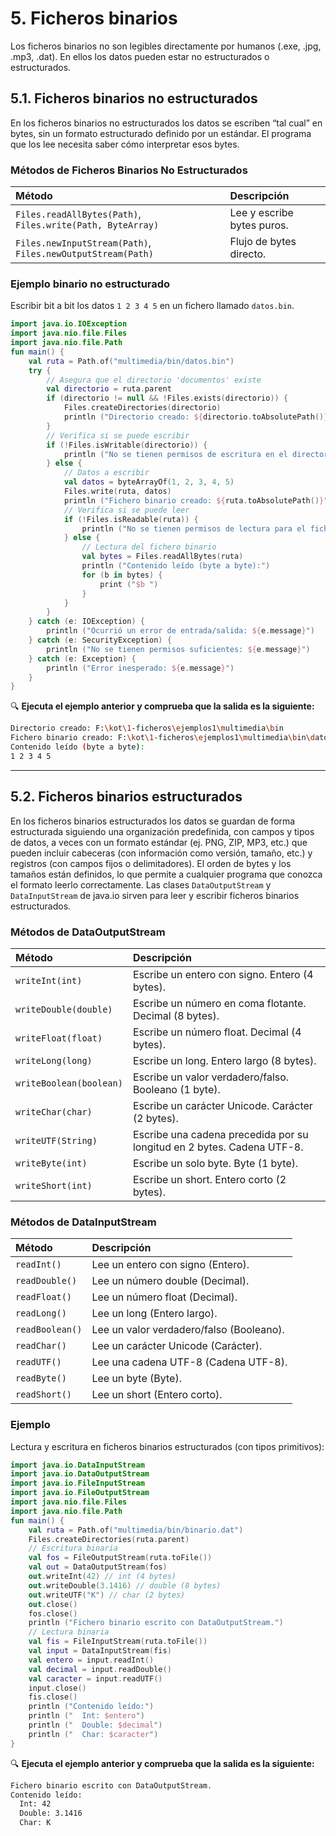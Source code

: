 # 5. Ficheros binarios

Los ficheros binarios no son legibles directamente por humanos (.exe, .jpg, .mp3, .dat). En ellos los datos pueden estar no estructurados o estructurados.

## 5.1. Ficheros binarios no estructurados

En los ficheros binarios no estructurados los datos se escriben “tal cual” en bytes, sin un formato estructurado definido por un estándar. El programa que los lee necesita saber cómo interpretar esos bytes.

### Métodos de Ficheros Binarios No Estructurados

| Método | Descripción |
| :--- | :--- |
| `Files.readAllBytes(Path)`, `Files.write(Path, ByteArray)` | Lee y escribe bytes puros. |
| `Files.newInputStream(Path)`, `Files.newOutputStream(Path)` | Flujo de bytes directo. |

### Ejemplo binario no estructurado

Escribir bit a bit los datos `1 2 3 4 5` en un fichero llamado `datos.bin`.

```kotlin
import java.io.IOException
import java.nio.file.Files
import java.nio.file.Path
fun main() {
    val ruta = Path.of("multimedia/bin/datos.bin")
    try {
        // Asegura que el directorio 'documentos' existe
        val directorio = ruta.parent
        if (directorio != null && !Files.exists(directorio)) {
            Files.createDirectories(directorio)
            println ("Directorio creado: ${directorio.toAbsolutePath()}")
        }
        // Verifica si se puede escribir
        if (!Files.isWritable(directorio)) {
            println ("No se tienen permisos de escritura en el directorio: $directorio")
        } else {
            // Datos a escribir
            val datos = byteArrayOf(1, 2, 3, 4, 5)
            Files.write(ruta, datos)
            println ("Fichero binario creado: ${ruta.toAbsolutePath()}")
            // Verifica si se puede leer
            if (!Files.isReadable(ruta)) {
                println ("No se tienen permisos de lectura para el fichero: $ruta")
            } else {
                // Lectura del fichero binario
                val bytes = Files.readAllBytes(ruta)
                println ("Contenido leído (byte a byte):")
                for (b in bytes) {
                    print ("$b ")
                }
            }
        }
    } catch (e: IOException) {
        println ("Ocurrió un error de entrada/salida: ${e.message}")
    } catch (e: SecurityException) {
        println ("No se tienen permisos suficientes: ${e.message}")
    } catch (e: Exception) {
        println ("Error inesperado: ${e.message}")
    }
}
```

🔍 **Ejecuta el ejemplo anterior y comprueba que la salida es la siguiente:**

```bash
Directorio creado: F:\kot\1-ficheros\ejemplos1\multimedia\bin
Fichero binario creado: F:\kot\1-ficheros\ejemplos1\multimedia\bin\datos.bin
Contenido leído (byte a byte):
1 2 3 4 5
```

---

## 5.2. Ficheros binarios estructurados

En los ficheros binarios estructurados los datos se guardan de forma estructurada siguiendo una organización predefinida, con campos y tipos de datos, a veces con un formato estándar (ej. PNG, ZIP, MP3, etc.) que pueden incluir cabeceras (con información como versión, tamaño, etc.) y registros (con campos fijos o delimitadores). El orden de bytes y los tamaños están definidos, lo que permite a cualquier programa que conozca el formato leerlo correctamente. Las clases `DataOutputStream` y `DataInputStream` de java.io sirven para leer y escribir ficheros binarios estructurados.

### Métodos de DataOutputStream

| Método | Descripción |
| :--- | :--- |
| `writeInt(int)` | Escribe un entero con signo. Entero (4 bytes). |
| `writeDouble(double)` | Escribe un número en coma flotante. Decimal (8 bytes). |
| `writeFloat(float)` | Escribe un número float. Decimal (4 bytes). |
| `writeLong(long)` | Escribe un long. Entero largo (8 bytes). |
| `writeBoolean(boolean)` | Escribe un valor verdadero/falso. Booleano (1 byte). |
| `writeChar(char)` | Escribe un carácter Unicode. Carácter (2 bytes). |
| `writeUTF(String)` | Escribe una cadena precedida por su longitud en 2 bytes. Cadena UTF-8. |
| `writeByte(int)` | Escribe un solo byte. Byte (1 byte). |
| `writeShort(int)` | Escribe un short. Entero corto (2 bytes). |

### Métodos de DataInputStream

| Método | Descripción |
| :--- | :--- |
| `readInt()` | Lee un entero con signo (Entero). |
| `readDouble()` | Lee un número double (Decimal). |
| `readFloat()` | Lee un número float (Decimal). |
| `readLong()` | Lee un long (Entero largo). |
| `readBoolean()` | Lee un valor verdadero/falso (Booleano). |
| `readChar()` | Lee un carácter Unicode (Carácter). |
| `readUTF()` | Lee una cadena UTF-8 (Cadena UTF-8). |
| `readByte()` | Lee un byte (Byte). |
| `readShort()` | Lee un short (Entero corto). |

### Ejemplo

Lectura y escritura en ficheros binarios estructurados (con tipos primitivos):

```kotlin
import java.io.DataInputStream
import java.io.DataOutputStream
import java.io.FileInputStream
import java.io.FileOutputStream
import java.nio.file.Files
import java.nio.file.Path
fun main() {
    val ruta = Path.of("multimedia/bin/binario.dat")
    Files.createDirectories(ruta.parent)
    // Escritura binaria
    val fos = FileOutputStream(ruta.toFile())
    val out = DataOutputStream(fos)
    out.writeInt(42) // int (4 bytes)
    out.writeDouble(3.1416) // double (8 bytes)
    out.writeUTF("K") // char (2 bytes)
    out.close()
    fos.close()
    println ("Fichero binario escrito con DataOutputStream.")
    // Lectura binaria
    val fis = FileInputStream(ruta.toFile())
    val input = DataInputStream(fis)
    val entero = input.readInt()
    val decimal = input.readDouble()
    val caracter = input.readUTF()
    input.close()
    fis.close()
    println ("Contenido leído:")
    println ("  Int: $entero")
    println ("  Double: $decimal")
    println ("  Char: $caracter")
}
```

🔍 **Ejecuta el ejemplo anterior y comprueba que la salida es la siguiente:**

```bash
Fichero binario escrito con DataOutputStream.
Contenido leído:
  Int: 42
  Double: 3.1416
  Char: K
```
